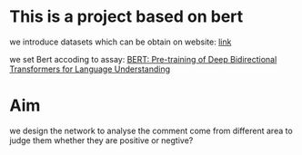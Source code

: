 # This is a project based on bert

we introduce datasets which can be obtain on website:
[link](https://www.kaggle.com/datasets/ankurzing/sentiment-analysis-for-financial-news?resource=download)

we set Bert accoding to assay:
[BERT: Pre-training of Deep Bidirectional Transformers for Language Understanding](https://arxiv.org/abs/1810.04805)

# Aim
we design the network to analyse the comment come from different area to judge them whether they are positive or negtive?